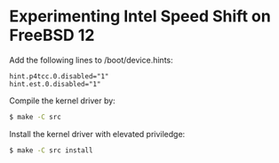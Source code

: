 Experimenting Intel Speed Shift on FreeBSD 12
=============================================

Add the following lines to /boot/device.hints: 
```
hint.p4tcc.0.disabled="1"
hint.est.0.disabled="1"
```

Compile the kernel driver by: 
```sh
$ make -C src
```

Install the kernel driver with elevated priviledge:
```sh
$ make -C src install
```
